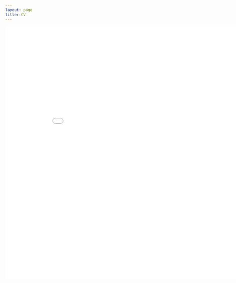 ```yaml
---
layout: page
title: CV
---
```


<embed src="/pdfs/CV_jchellmuth.pdf" type="application/pdf" width="900" height="800"/>
